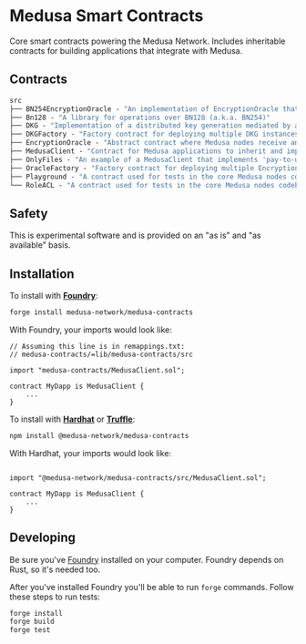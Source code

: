# Medusa Smart Contracts
Core smart contracts powering the Medusa Network. Includes inheritable contracts for building applications that integrate with Medusa.

## Contracts

```ml
src
├── BN254EncryptionOracle - "An implementation of EncryptionOracle that supports BN254"
├── Bn128 - "A library for operations over BN128 (a.k.a. BN254)"
├── DKG - "Implementation of a distributed key generation mediated by a smart contract"
├── DKGFactory - "Factory contract for deploying multiple DKG instances"
├── EncryptionOracle - "Abstract contract where Medusa nodes receive and respond to reencryption requests"
├── MedusaClient - "Contract for Medusa applications to inherit and implement"
├── OnlyFiles - "An example of a MedusaClient that implements 'pay-to-unlock' / 'fair exchange'"
├── OracleFactory - "Factory contract for deploying multiple EncryptionOracle instances"
├── Playground - "A contract used for tests in the core Medusa nodes codebase"
└── RoleACL - "A contract used for tests in the core Medusa nodes codebase"
```

## Safety
This is experimental software and is provided on an "as is" and "as available" basis.

## Installation
To install with [**Foundry**](https://github.com/gakonst/foundry):

```sh
forge install medusa-network/medusa-contracts
```

With Foundry, your imports would look like:
```solidity
// Assuming this line is in remappings.txt:
// medusa-contracts/=lib/medusa-contracts/src

import "medusa-contracts/MedusaClient.sol";

contract MyDapp is MedusaClient {
    ...        
}

```

To install with [**Hardhat**](https://github.com/nomiclabs/hardhat) or [**Truffle**](https://github.com/trufflesuite/truffle):

```sh
npm install @medusa-network/medusa-contracts
```

With Hardhat, your imports would look like:

```solidity

import "@medusa-network/medusa-contracts/src/MedusaClient.sol";

contract MyDapp is MedusaClient {
    ...        
}
```

## Developing

Be sure you've [Foundry](https://github.com/foundry-rs/foundry) installed on your computer. Foundry depends on Rust, so it's needed too.

After you've installed Foundry you'll be able to run `forge` commands. Follow these steps to run tests:

```sh
forge install
forge build
forge test
```
